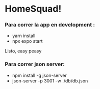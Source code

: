 # HomeSquad!

### Para correr la app en development :

- yarn install
- npx expo start

Listo, easy peasy

### Para correr json server:
- npm install -g json-server
- json-server -p 3001 -w ./db/db.json

